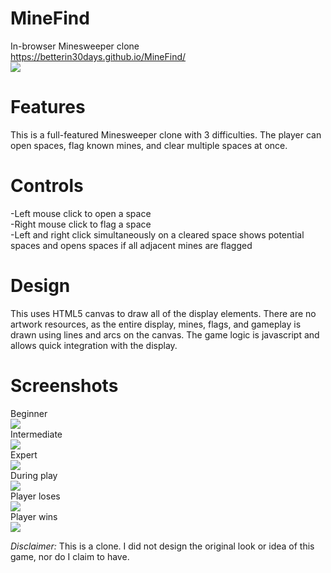 # MineFind
In-browser Minesweeper clone<br>
https://betterin30days.github.io/MineFind/<br>
<img src="https://github.com/betterin30days/MineFind/blob/master/screenshots/mines.gif"><br>

# Features
This is a full-featured Minesweeper clone with 3 difficulties. The player can open spaces, flag known mines, and clear multiple spaces at once.

# Controls
-Left mouse click to open a space<br>
-Right mouse click to flag a space<br>
-Left and right click simultaneously on a cleared space shows potential spaces and opens spaces if all adjacent mines are flagged

# Design
This uses HTML5 canvas to draw all of the display elements. There are no artwork resources, as the entire display, mines, flags, and gameplay is drawn using lines and arcs on the canvas. The game logic is javascript and allows quick integration with the display.

# Screenshots
Beginner<br>
<img src="https://github.com/betterin30days/MineFind/blob/master/screenshots/bgn.JPG"><br>
Intermediate<br>
<img src="https://github.com/betterin30days/MineFind/blob/master/screenshots/int.JPG"><br>
Expert<br>
<img src="https://github.com/betterin30days/MineFind/blob/master/screenshots/exp.JPG"><br>
During play<br>
<img src="https://github.com/betterin30days/MineFind/blob/master/screenshots/exp_playing.JPG"><br>
Player loses<br>
<img src="https://github.com/betterin30days/MineFind/blob/master/screenshots/exp_lost.JPG"><br>
Player wins<br>
<img src="https://github.com/betterin30days/MineFind/blob/master/screenshots/exp_win.JPG"><br>

*Disclaimer:*
This is a clone. I did not design the original look or idea of this game, nor do I claim to have.
